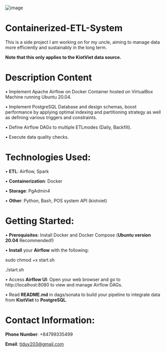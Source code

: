 ![image](https://github.com/user-attachments/assets/797bfab9-a3f2-4b51-89d8-dfa35961abb0)
# Containerized-ETL-System
This is a side project I am working on for my uncle, aiming to manage data more efficiently and sustainably in the long term.

**Note that this only applies to the KiotViet data source.**

# Description Content
• Implement Apache Airflow on Docker Container hosted on VirtualBox Machine running Ubuntu 20.04.

• Implement PostgreSQL Database and design schemas, boost performance by applying optimal indexing and partitioning strategy as well as defining various triggers and constraints.

• Define Airflow DAGs to multiple ETLmodes (Daily, Backfill).

• Execute data quality checks.

# Technologies Used:

• **ETL**: Airflow, Spark

• **Containerization**: Docker

• **Storage**: PgAdmin4

• **Other**: Python, Bash, POS system API (kiotviet)

# Getting Started:  

• **Prerequisites**: Install Docker and Docker Compose (**Ubuntu version 20.04** Recommended!)

• **Install** your **Airflow** with the following:

sudo chmod +x start.sh

./start.sh

• Access **Airflow UI**: Open your web browser and go to http://localhost:8080 to view and manage Airflow DAGs.

• Read **README.md** in dags/sonata to build your pipeline to integrate data from **KiotViet** to **PostgreSQL**.

# Contact Information:
**Phone Number**: +84799335499

**Email**: tlduy203@gmail.com



